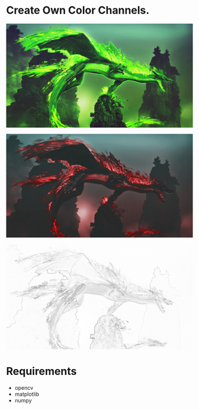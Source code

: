 # Create Own Color Channels. 

![Screenshot](rbg.png)

![Screenshot](gbr.png)

![Screenshot](dragon.png)

# Requirements
- opencv
- matplotlib
- numpy


